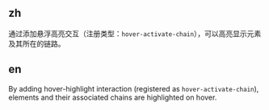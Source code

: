## zh

通过添加悬浮高亮交互（注册类型：`hover-activate-chain`），可以高亮显示元素及其所在的链路。

## en

By adding hover-highlight interaction (registered as `hover-activate-chain`), elements and their associated chains are highlighted on hover.
